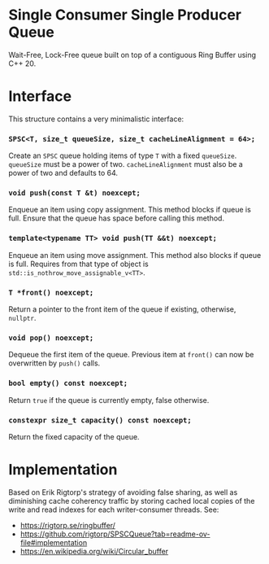 # Single Consumer Single Producer Queue

Wait-Free, Lock-Free queue built on top of a contiguous Ring Buffer using C++ 20.

# Interface

This structure contains a very minimalistic interface:

### `SPSC<T, size_t queueSize, size_t cacheLineAlignment = 64>;`

Create an `SPSC` queue holding items of type `T` with a fixed `queueSize`. `queueSize` must be a power of two. `cacheLineAlignment` must also be a power of two and defaults to 64.

### `void push(const T &t) noexcept;`

Enqueue an item using copy assignment. This method blocks if queue is full. Ensure that the queue has space before calling this method.

### `template<typename TT> void push(TT &&t) noexcept;`

Enqueue an item using move assignment. This method also blocks if queue is full. Requires from that type of object is `std::is_nothrow_move_assignable_v<TT>`.

### `T *front() noexcept;`

Return a pointer to the front item of the queue if existing, otherwise, `nullptr`.

### `void pop() noexcept;`

Dequeue the first item of the queue. Previous item at `front()` can now be overwritten by `push()` calls.

### `bool empty() const noexcept;`

Return `true` if the queue is currently empty, false otherwise.

### `constexpr size_t capacity() const noexcept;`

Return the fixed capacity of the queue.

# Implementation

Based on Erik Rigtorp's strategy of avoiding false sharing, as well as diminishing cache coherency traffic by storing cached local copies of the write and read indexes for each writer-consumer threads.
See:
- https://rigtorp.se/ringbuffer/
- https://github.com/rigtorp/SPSCQueue?tab=readme-ov-file#implementation
- https://en.wikipedia.org/wiki/Circular_buffer
